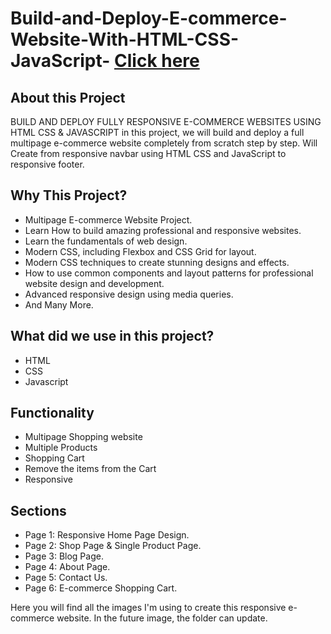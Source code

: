 # Build-and-Deploy-E-commerce-Website-With-HTML-CSS-JavaScript- [Click here ](https://lovely-bavarois-e53407.netlify.app/)
## About this Project
 BUILD AND DEPLOY FULLY RESPONSIVE E-COMMERCE WEBSITES USING HTML CSS & JAVASCRIPT in this project, we will build and deploy a full multipage e-commerce website completely from scratch step by step. Will Create from responsive navbar using HTML CSS and JavaScript to responsive footer.
## Why This Project?
- Multipage E-commerce Website Project.
- Learn How to build amazing professional and responsive websites.
- Learn the fundamentals of web design.
- Modern CSS, including Flexbox and CSS Grid for layout.
- Modern CSS techniques to create stunning designs and effects.
- How to use common components and layout patterns for professional website design and development.
- Advanced responsive design using media queries.
- And Many More.
## What did we use in this project?
- HTML
- CSS
- Javascript
## Functionality
  - Multipage Shopping website
  - Multiple Products
  - Shopping Cart
  - Remove the items from the Cart
  - Responsive
  
## Sections
- Page 1: Responsive Home Page Design.
- Page 2: Shop Page & Single Product Page.
- Page 3: Blog Page.
- Page 4: About Page.
- Page 5: Contact Us.
- Page 6: E-commerce Shopping Cart.

Here you will find all the images I'm using to create this responsive e-commerce website. In the future image, the folder can update.
